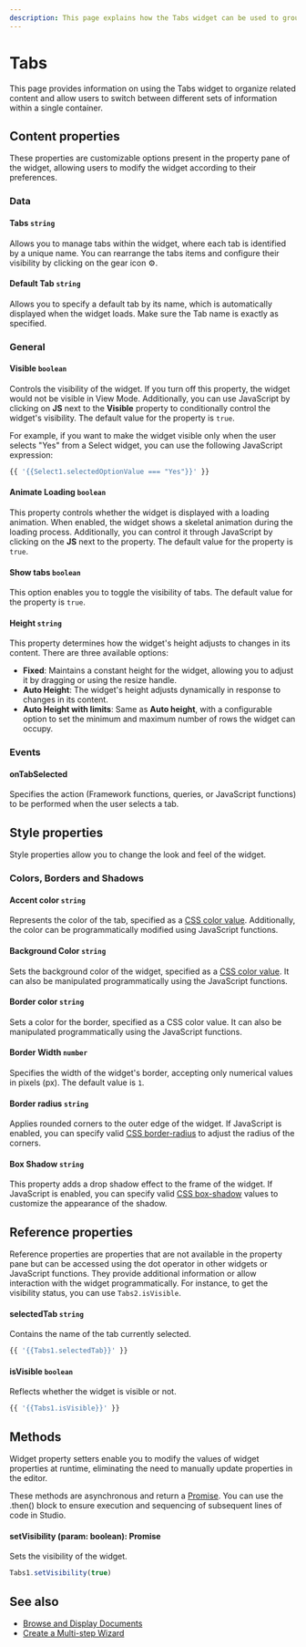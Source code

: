 ```yaml
---
description: This page explains how the Tabs widget can be used to group related content and enable users to switch between different sets of information within a single container.
---
```

# Tabs

This page provides information on using the Tabs widget to organize related content and allow users to switch between different sets of information within a single container.

<ZoomImage src="/img/tabs-img.png" alt="Camera widget" caption="Display Tabs" />


## Content properties

These properties are customizable options present in the property pane of the widget, allowing users to modify the widget according to their preferences.


### Data

#### Tabs `string`

 

Allows you to manage tabs within the widget, where each tab is identified by a unique name. You can rearrange the tabs items and configure their visibility by clicking on the gear icon ⚙️.



#### Default Tab `string`	


 

Allows you to specify a default tab by its name, which is automatically displayed when the widget loads. Make sure the Tab name is exactly as specified. 



### General

####

#### Visible `boolean`

 

Controls the visibility of the widget. If you turn off this property, the widget would not be visible in View Mode. Additionally, you can use JavaScript by clicking on **JS** next to the **Visible** property to conditionally control the widget's visibility. The default value for the property is `true`.

For example, if you want to make the widget visible only when the user selects "Yes" from a Select widget, you can use the following JavaScript expression: 
```js
{{ '{{Select1.selectedOptionValue === "Yes"}}' }}
```





#### Animate Loading `boolean`


 

This property controls whether the widget is displayed with a loading animation. When enabled, the widget shows a skeletal animation during the loading process. Additionally, you can control it through JavaScript by clicking on the **JS** next to the property. The default value for the property is `true`.




#### Show tabs `boolean`


 

This option enables you to toggle the visibility of tabs. The default value for the property is `true`.



#### Height `string`


 

This property determines how the widget's height adjusts to changes in its content. There are three available options:


* **Fixed**: Maintains a constant height for the widget, allowing you to adjust it by dragging or using the resize handle.
* **Auto Height**: The widget's height adjusts dynamically in response to changes in its content.
* **Auto Height with limits**: Same as **Auto height**, with a configurable option to set the minimum and maximum number of rows the widget can occupy.




### Events


#### onTabSelected

 

Specifies the action (Framework functions, queries, or JavaScript functions) to be performed when the user selects a tab.



## Style properties

Style properties allow you to change the look and feel of the widget.


### Colors, Borders and Shadows

#### Accent color `string`

 

Represents the color of the tab, specified as a [CSS color value](https://developer.mozilla.org/en-US/docs/Web/CSS/color). Additionally, the color can be programmatically modified using JavaScript functions.



#### Background Color `string`

 

Sets the background color of the widget, specified as a [CSS color value](https://developer.mozilla.org/en-US/docs/Web/CSS/color). It can also be manipulated programmatically using the JavaScript functions.



#### Border color `string`


 

Sets a color for the border, specified as a CSS color value. It can also be manipulated programmatically using the JavaScript functions.




#### Border Width `number`

 

Specifies the width of the widget's border, accepting only numerical values in pixels (px). The default value is `1`.



#### Border radius `string`

 

Applies rounded corners to the outer edge of the widget. If JavaScript is enabled, you can specify valid [CSS border-radius](https://developer.mozilla.org/en-US/docs/Web/CSS/border-radius) to adjust the radius of the corners.



#### Box Shadow `string`
 

 

This property adds a drop shadow effect to the frame of the widget. If JavaScript is enabled, you can specify valid [CSS box-shadow](https://developer.mozilla.org/en-US/docs/Web/CSS/box-shadow) values to customize the appearance of the shadow.




## Reference properties

Reference properties are properties that are not available in the property pane but can be accessed using the dot operator in other widgets or JavaScript functions. They provide additional information or allow interaction with the widget programmatically. For instance, to get the visibility status, you can use `Tabs2.isVisible`.

#### selectedTab `string`

 

Contains the name of the tab currently selected.



```js
{{ '{{Tabs1.selectedTab}}' }}
```



#### isVisible `boolean`

 

Reflects whether the widget is visible or not.


```js
{{ '{{Tabs1.isVisible}}' }}
```



## Methods

Widget property setters enable you to modify the values of widget properties at runtime, eliminating the need to manually update properties in the editor.

These methods are asynchronous and return a [Promise](/writing-code-in-studio/using-js-promises.md). You can use the .then() block to ensure execution and sequencing of subsequent lines of code in Studio.


#### setVisibility (param: boolean): Promise

 

Sets the visibility of the widget.



```js
Tabs1.setVisibility(true)
```



## See also
- [Browse and Display Documents](/build-apps/how-to-guides/browse-and-display-documents)
- [Create a Multi-step Wizard](/build-apps/how-to-guides/Multi-step-Form-or-Wizard-Using-Tabs)

